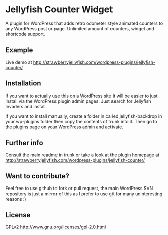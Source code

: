 Jellyfish Counter Widget
========================

A plugin for WordPress that adds retro odometer style animated counters to any WordPress post or page. Unlimited amount of counters, widget and shortcode support.

## Example

Live demo at http://strawberryjellyfish.com/wordpress-plugins/jellyfish-counter/

## Installation

If you want to actually use this on a WordPress site it will be
easier to just install via the WordPress plugin admin pages.
Just search for Jellyfish Invaders and install.

If you want to install manually, create a folder in called jellyfish-backdrop in your wp-plugins folder then copy the contents of trunk into it. Then go to the plugins page on your WordPress admin and activate.

## Further info

Consult the main readme in trunk or take a look at the plugin homepage at http://strawberryjellyfish.com/wordpress-plugins/jellyfish-counter/

## Want to contribute?

Feel free to use github to fork or pull request, the main WordPress SVN repository is just a mirror of this as I prefer to use git for many uninteresting reasons :)

## License

GPLv2 http://www.gnu.org/licenses/gpl-2.0.html